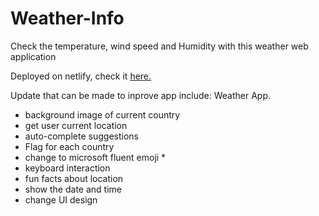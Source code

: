 # Weather-Info
Check the temperature, wind speed and Humidity with this weather web application 

Deployed on netlify, check it [here.](https://fanciful-longma-892cab.netlify.app/)

Update that can be made to inprove app include:
Weather App.
- background image of current country
- get user current location
- auto-complete suggestions
- Flag for each country
- change to microsoft fluent emoji *
- keyboard interaction
- fun facts about location
- show the date and time
- change UI design
